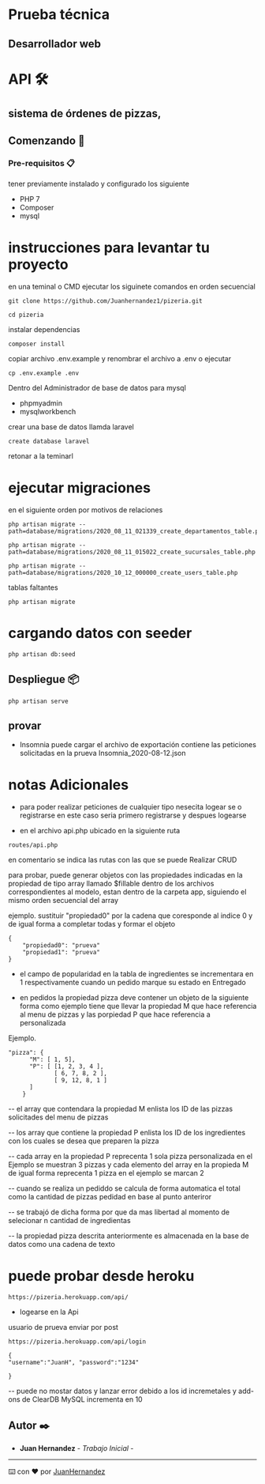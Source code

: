 #  Prueba técnica
## Desarrollador web


#  API 🛠️
## sistema de órdenes de pizzas,

## Comenzando 🚀


### Pre-requisitos 📋

tener previamente instalado y configurado los siguiente

- PHP 7
- Composer
- mysql

 
# instrucciones para levantar tu proyecto

en una teminal o CMD ejecutar los siguinete comandos en orden secuencial

```
git clone https://github.com/Juanhernandez1/pizeria.git
```

```
cd pizeria
```

instalar dependencias 
```
composer install
```

copiar archivo .env.example y renombrar el archivo a .env
o ejecutar 
```
cp .env.example .env
```


Dentro del Administrador de base de datos para mysql
- phpmyadmin
- mysqlworkbench

crear una base de datos llamda laravel

```
create database laravel
```

retonar a la teminarl 
# ejecutar migraciones
en el siguiente orden por motivos de relaciones 
```
php artisan migrate --path=database/migrations/2020_08_11_021339_create_departamentos_table.php
```
```
php artisan migrate --path=database/migrations/2020_08_11_015022_create_sucursales_table.php
```
```
php artisan migrate --path=database/migrations/2020_10_12_000000_create_users_table.php
```
tablas faltantes 
```
php artisan migrate
```

# cargando datos con seeder
```
php artisan db:seed
```

## Despliegue 📦

```
php artisan serve
```

## provar

- Insomnia
puede cargar el archivo de exportación contiene las peticiones solicitadas en la prueva
Insomnia_2020-08-12.json


# notas Adicionales

- para poder realizar peticiones de cualquier tipo nesecita logear se o registrarse 
en este caso seria primero registrarse y despues logearse

- en el archivo api.php ubicado en la siguiente ruta 

```
routes/api.php
```
en comentario se indica las rutas con las que se puede Realizar CRUD 

para probar, puede generar objetos con las propiedades indicadas en la propiedad de tipo array llamado $fillable dentro de los archivos correspondientes al modelo, estan dentro de la carpeta app,
siguiendo el mismo orden secuencial del array

ejemplo. sustituir "propiedad0" por la cadena que coresponde al indice 0 y de igual forma a completar todas y formar el objeto
```
{
    "propiedad0": "prueva"
    "propiedad1": "prueva"
}
```



- el campo de popularidad en la tabla de ingredientes se incrementara en 1 respectivamente cuando un pedido marque su estado en Entregado

- en pedidos la propiedad pizza deve contener un objeto de la siguiente forma como ejemplo
tiene que llevar la propiedad M que hace referencia al menu de pizzas y las porpiedad P que hace referencia a personalizada

Ejemplo.
```
"pizza": {
      "M": [ 1, 5],
      "P": [ [1, 2, 3, 4 ],
             [ 6, 7, 8, 2 ],
			 [ 9, 12, 8, 1 ]
      ]
    }
```
-- el array que contendara la propiedad M enlista los ID de las pizzas solicitades del menu de pizzas

-- los array que contiene la propiedad P enlista los ID de los ingredientes con los cuales se desea que preparen la pizza 

-- cada array en la propiedad P reprecenta 1 sola pizza personalizada en el Ejemplo se muestran 3 pizzas
 y cada elemento del array en la propieda M de igual forma reprecenta 1 pizza en el ejemplo se marcan 2

-- cuando se realiza un pediddo se calcula de forma automatica el total como la cantidad de pizzas pedidad en base al punto anteriror

-- se trabajó de dicha forma por que da mas libertad al momento de selecionar n cantidad de ingredientas 

--  la propiedad pizza descrita anteriormente es almacenada en la base de datos como una cadena de texto 


# puede probar desde heroku

```
https://pizeria.herokuapp.com/api/
```
- logearse en la Api

usuario de prueva enviar por post

```
https://pizeria.herokuapp.com/api/login
```

```
{
"username":"JuanH", "password":"1234"
	
}
```
 
-- puede no mostar datos y lanzar error debido a los id incremetales y add-ons de ClearDB MySQL incrementa en 10 




## Autor ✒️

* **Juan Hernandez** - *Trabajo Inicial* - 

---
⌨️ con ❤️ por [JuanHernandez](https://github.com/Juanhernandez1)

